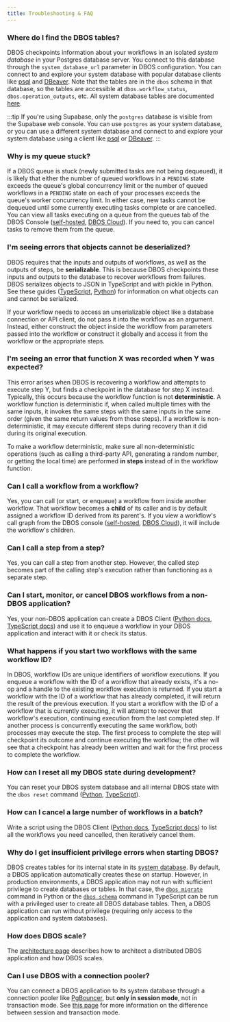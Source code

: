 ```yaml
---
title: Troubleshooting & FAQ
---
```


### Where do I find the DBOS tables?

DBOS checkpoints information about your workflows in an isolated _system database_ in your Postgres database server.
You connect to this database through the `system_database_url` parameter in DBOS configuration.
You can connect to and explore your system database with popular database clients like [psql](https://www.postgresql.org/docs/current/app-psql.html) and [DBeaver](https://dbeaver.io/).
Note that the tables are in the `dbos` schema in that database, so the tables are accessible at `dbos.workflow_status`, `dbos.operation_outputs`, etc.
All system database tables are documented [here](./explanations/system-tables.md).

:::tip
If you're using Supabase, only the `postgres` database is visible from the Supabase web console.
You can use `postgres` as your system database, or you can use a different system database and connect to and explore your system database using a client like [psql](https://www.postgresql.org/docs/current/app-psql.html) or [DBeaver](https://dbeaver.io/).
:::

### Why is my queue stuck?

If a DBOS queue is stuck (newly submitted tasks are not being dequeued), it is likely that either the number of queued workflows in a `PENDING` state exceeds the queue's global concurrency limit or the number of queued workflows in a `PENDING` state on each of your processes exceeds the queue's worker concurrency limit.
In either case, new tasks cannot be dequeued until some currently executing tasks complete or are cancelled.
You can view all tasks executing on a queue from the queues tab of the DBOS Console ([self-hosted](./production/self-hosting/workflow-management.md), [DBOS Cloud](./production/dbos-cloud/workflow-management.md)).
If you need to, you can cancel tasks to remove them from the queue.

### I'm seeing errors that objects cannot be deserialized?

DBOS requires that the inputs and outputs of workflows, as well as the outputs of steps, be **serializable**.
This is because DBOS checkpoints these inputs and outputs to the database to recover workflows from failures.
DBOS serializes objects to JSON in TypeScript and with pickle in Python.
See these guides ([TypeScript](https://developer.mozilla.org/en-US/docs/Web/JavaScript/Reference/Global_Objects/JSON/stringify#description), [Python](https://docs.python.org/3/library/pickle.html#what-can-be-pickled-and-unpickled)) for information on what objects can and cannot be serialized.

If your workflow needs to access an unserializable object like a database connection or API client, do not pass it into the workflow as an argument.
Instead, either construct the object inside the workflow from parameters passed into the workflow or construct it globally and access it from the workflow or the appropriate steps.

### I'm seeing an error that function X was recorded when Y was expected?

This error arises when DBOS is recovering a workflow and attempts to execute step Y, but finds a checkpoint in the database for step X instead.
Typically, this occurs because the workflow function is not **deterministic**.
A workflow function is deterministic if, when called multiple times with the same inputs, it invokes the same steps with the same inputs in the same order (given the same return values from those steps).
If a workflow is non-deterministic, it may execute different steps during recovery than it did during its original execution.

To make a workflow deterministic, make sure all non-deterministic operations (such as calling a third-party API, generating a random number, or getting the local time) are performed **in steps** instead of in the workflow function.

### Can I call a workflow from a workflow?

Yes, you can call (or start, or enqueue) a workflow from inside another workflow.
That workflow becomes a **child** of its caller and is by default assigned a workflow ID derived from its parent's.
If you view a workflow's call graph from the DBOS console ([self-hosted](./production/self-hosting/workflow-management.md), [DBOS Cloud](./production/dbos-cloud/workflow-management.md)), it will include the workflow's children.

### Can I call a step from a step?

Yes, you can call a step from another step.
However, the called step becomes part of the calling step's execution rather than functioning as a separate step.

### Can I start, monitor, or cancel DBOS workflows from a non-DBOS application?

Yes, your non-DBOS application can create a DBOS Client ([Python docs](./python/reference/client.md), [TypeScript docs](./typescript/reference/client.md)) and use it to enqueue a workflow in your DBOS application and interact with it or check its status.

### What happens if you start two workflows with the same workflow ID?

In DBOS, workflow IDs are unique identifiers of workflow executions.
If you enqueue a workflow with the ID of a workflow that already exists, it's a no-op and a handle to the existing workflow execution is returned.
If you start a workflow with the ID of a workflow that has already completed, it will return the result of the previous execution.
If you start a workflow with the ID of a workflow that is currently executing, it will attempt to recover that workflow's execution, continuing execution from the last completed step.
If another process is concurrently executing the same workflow, both processes may execute the step.
The first process to complete the step will checkpoint its outcome and continue executing the workflow; the other will see that a checkpoint has already been written and wait for the first process to complete the workflow.

### How can I reset all my DBOS state during development?

You can reset your DBOS system database and all internal DBOS state with the `dbos reset` command ([Python](./python/reference/cli.md#dbos-reset), [TypeScript](./typescript/reference/cli.md#npx-dbos-reset)).

### How can I cancel a large number of workflows in a batch?

Write a script using the DBOS Client ([Python docs](./python/reference/client.md), [TypeScript docs](./typescript/reference/client.md)) to list all the workflows you need cancelled, then iteratively cancel them.

### Why do I get insufficient privilege errors when starting DBOS?

DBOS creates tables for its internal state in its [system database](./explanations/system-tables.md).
By default, a DBOS application automatically creates these on startup.
However, in production environments, a DBOS application may not run with sufficient privilege to create databases or tables.
In that case, the [`dbos migrate`](./python/reference/cli.md#dbos-migrate) command in Python or the [`dbos schema`](./typescript/reference/cli.md#npx-dbos-schema) command in TypeScript can be run with a privileged user to create all DBOS database tables.
Then, a DBOS application can run without privilege (requiring only access to the application and system databases).

### How does DBOS scale?

The [architecture page](./architecture.md) describes how to architect a distributed DBOS application and how DBOS scales.

### Can I use DBOS with a connection pooler?

You can connect a DBOS application to its system database through a connection pooler like [PgBouncer](https://www.pgbouncer.org/), but **only in session mode**, not in transaction mode. See [this page](https://www.pgbouncer.org/features.html) for more information on the difference between session and transaction mode.
